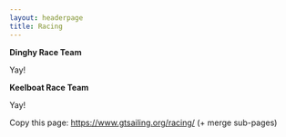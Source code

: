```yaml
---
layout: headerpage
title: Racing
---
```


**Dinghy Race Team**

Yay!

**Keelboat Race Team**

Yay!

Copy this page: https://www.gtsailing.org/racing/ (+ merge sub-pages)
